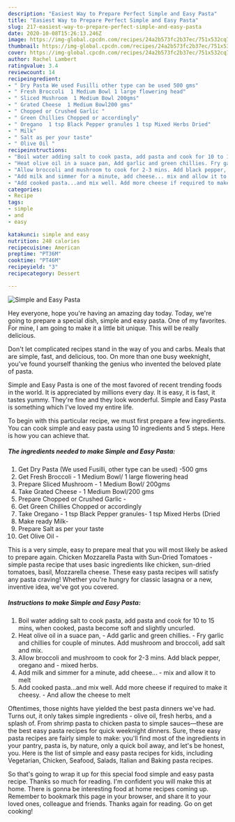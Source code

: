 ```yaml
---
description: "Easiest Way to Prepare Perfect Simple and Easy Pasta"
title: "Easiest Way to Prepare Perfect Simple and Easy Pasta"
slug: 217-easiest-way-to-prepare-perfect-simple-and-easy-pasta
date: 2020-10-08T15:26:13.246Z
image: https://img-global.cpcdn.com/recipes/24a2b573fc2b37ec/751x532cq70/simple-and-easy-pasta-recipe-main-photo.jpg
thumbnail: https://img-global.cpcdn.com/recipes/24a2b573fc2b37ec/751x532cq70/simple-and-easy-pasta-recipe-main-photo.jpg
cover: https://img-global.cpcdn.com/recipes/24a2b573fc2b37ec/751x532cq70/simple-and-easy-pasta-recipe-main-photo.jpg
author: Rachel Lambert
ratingvalue: 3.4
reviewcount: 14
recipeingredient:
- " Dry Pasta We used Fusilli other type can be used 500 gms"
- " Fresh Broccoli  1 Medium Bowl 1 large flowering head"
- " Sliced Mushroom  1 Medium Bowl 200gms"
- " Grated Cheese  1 Medium Bowl200 gms"
- " Chopped or Crushed Garlic "
- " Green Chillies Chopped or accordingly"
- " Oregano  1 tsp Black Pepper granules 1 tsp Mixed Herbs Dried"
- " Milk"
- " Salt as per your taste"
- " Olive Oil "
recipeinstructions:
- "Boil water adding salt to cook pasta, add pasta and cook for 10 to 15 mins, when cooked, pasta become soft and slightly uncurled."
- "Heat olive oil in a suace pan, Add garlic and green chillies. Fry garlic and chillies for couple of minutes. Add mushroom and broccoli, add salt and mix."
- "Allow broccoli and mushroom to cook for 2-3 mins. Add black pepper, oregano and  mixed herbs."
- "Add milk and simmer for a minute, add cheese... mix and allow it to melt"
- "Add cooked pasta...and mix well. Add more cheese if required to make it cheesy. And allow the cheese to melt"
categories:
- Recipe
tags:
- simple
- and
- easy

katakunci: simple and easy 
nutrition: 248 calories
recipecuisine: American
preptime: "PT36M"
cooktime: "PT46M"
recipeyield: "3"
recipecategory: Dessert

---
```



![Simple and Easy Pasta](https://img-global.cpcdn.com/recipes/24a2b573fc2b37ec/751x532cq70/simple-and-easy-pasta-recipe-main-photo.jpg)

Hey everyone, hope you're having an amazing day today. Today, we're going to prepare a special dish, simple and easy pasta. One of my favorites. For mine, I am going to make it a little bit unique. This will be really delicious.

Don&#39;t let complicated recipes stand in the way of you and carbs. Meals that are simple, fast, and delicious, too. On more than one busy weeknight, you&#39;ve found yourself thanking the genius who invented the beloved plate of pasta.

Simple and Easy Pasta is one of the most favored of recent trending foods in the world. It is appreciated by millions every day. It is easy, it is fast, it tastes yummy. They're fine and they look wonderful. Simple and Easy Pasta is something which I've loved my entire life.


To begin with this particular recipe, we must first prepare a few ingredients. You can cook simple and easy pasta using 10 ingredients and 5 steps. Here is how you can achieve that.

<!--inarticleads1-->

##### The ingredients needed to make Simple and Easy Pasta:

1. Get  Dry Pasta (We used Fusilli, other type can be used) -500 gms
1. Get  Fresh Broccoli - 1 Medium Bowl/ 1 large flowering head
1. Prepare  Sliced Mushroom - 1 Medium Bowl/ 200gms
1. Take  Grated Cheese - 1 Medium Bowl/200 gms
1. Prepare  Chopped or Crushed Garlic -
1. Get  Green Chillies Chopped or accordingly
1. Take  Oregano - 1 tsp Black Pepper granules- 1 tsp Mixed Herbs (Dried
1. Make ready  Milk-
1. Prepare  Salt as per your taste
1. Get  Olive Oil -


This is a very simple, easy to prepare meal that you will most likely be asked to prepare again. Chicken Mozzarella Pasta with Sun-Dried Tomatoes - simple pasta recipe that uses basic ingredients like chicken, sun-dried tomatoes, basil, Mozzarella cheese. These easy pasta recipes will satisfy any pasta craving! Whether you&#39;re hungry for classic lasagna or a new, inventive idea, we&#39;ve got you covered. 

<!--inarticleads2-->

##### Instructions to make Simple and Easy Pasta:

1. Boil water adding salt to cook pasta, add pasta and cook for 10 to 15 mins, when cooked, pasta become soft and slightly uncurled.
1. Heat olive oil in a suace pan, - Add garlic and green chillies. - Fry garlic and chillies for couple of minutes. Add mushroom and broccoli, add salt and mix.
1. Allow broccoli and mushroom to cook for 2-3 mins. Add black pepper, oregano and  - mixed herbs.
1. Add milk and simmer for a minute, add cheese... - mix and allow it to melt
1. Add cooked pasta...and mix well. Add more cheese if required to make it cheesy. - And allow the cheese to melt


Oftentimes, those nights have yielded the best pasta dinners we&#39;ve had. Turns out, it only takes simple ingredients - olive oil, fresh herbs, and a splash of. From shrimp pasta to chicken pasta to simple sauces—these are the best easy pasta recipes for quick weeknight dinners. Sure, these easy pasta recipes are fairly simple to make: you&#39;ll find most of the ingredients in your pantry, pasta is, by nature, only a quick boil away, and let&#39;s be honest, you. Here is the list of simple and easy pasta recipes for kids, including Vegetarian, Chicken, Seafood, Salads, Italian and Baking pasta recipes. 

So that's going to wrap it up for this special food simple and easy pasta recipe. Thanks so much for reading. I'm confident you will make this at home. There is gonna be interesting food at home recipes coming up. Remember to bookmark this page in your browser, and share it to your loved ones, colleague and friends. Thanks again for reading. Go on get cooking!
